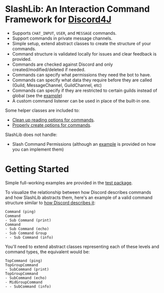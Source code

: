 # SlashLib: An Interaction Command Framework for [Discord4J](https://github.com/Discord4J/Discord4J)
- Supports `CHAT_INPUT`, `USER`, and `MESSAGE` commands.
- Support commands in private message channels.
- Simple setup, extend abstract classes to create the structure of your commands.
- Command structure is validated locally for issues and clear feedback is provided.
- Commands are checked against Discord and only created/modified/deleted if needed.
- Commands can specify what permissions they need the bot to have.
- Commands can specify what data they require before they are called (Guild, MessageChannel, GuildChannel, etc)
- Commands can specify if they are restricted to certain guilds instead of global (see the [example](https://github.com/HunHage/SlashLib/blob/master/src/test/java/net/exploitables/slashlib/commands/GuildOnlyCommand.java))
- A custom command listener can be used in place of the built-in one.
  
Some helper classes are included to:
- [Clean up reading options for commands](https://github.com/HunHage/SlashLib/blob/master/src/main/java/net/exploitables/slashlib/utility/OptionsList.java).
- [Properly create options for commands](https://github.com/HunHage/SlashLib/blob/master/src/main/java/net/exploitables/slashlib/utility/OptionBuilder.java).

SlashLib does not handle:
- Slash Command Permissions (although an [example](https://github.com/HunHage/SlashLib/blob/master/src/test/java/net/exploitables/slashlib/examples/ExamplePermissionUsage.java) is provided on how you can implement them)

# Getting Started
Simple full-working examples are provided in the [test package](https://github.com/HunHage/SlashLib/tree/master/src/test/java/net/exploitables/slashlib).

To visualize the relationship between how Discord describes commands and how SlashLib abstracts them, here's an example of a valid command structure similar to [how Discord describes it](https://discord.com/developers/docs/interactions/application-commands#subcommands-and-subcommand-groups): 
```
Command (ping)
Command
- Sub Command (print)
Command
- Sub Command (echo)
- Sub Command Group
- - Sub Command (info)
```

You'll need to extend abstract classes representing each of these levels and command types, the equivalent would be:
```
TopCommand (ping)
TopGroupCommand
- SubCommand (print)
TopGroupCommand
- SubCommand (echo)
- MidGroupCommand
- - SubCommand (info)
```
